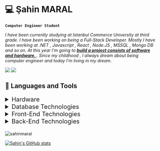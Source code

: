 # 💻 Şahin MARAL
**`Computer Engineer Student`**

<p><i>
I have been currently studying at Istanbul Commerce University at third grade. I have been working on being a Full-Stack Developer. Mostly I have been working at .NET , Javascript , React , Node.JS , MSSQL , Mongo DB and so on. At this year I'm going to <b><u> build a project consists of software and hardware. </b></u>. Since my childhood , I always dream about being computer engineer and today I'm living in my dream. 
</i></p>

![](https://i.pinimg.com/originals/44/59/8f/44598f0b489e869c0941e12873f1f4c2.gif) ![](https://i.giphy.com/media/CYUDHVmioGETu/giphy.webp)

<h2 align="left" style="margin-bottom:20px;">🧰 Languages and Tools </h2>

<details style="font-size:20px">
<summary>Hardware</summary>

![Arduino](https://img.shields.io/badge/-Arduino-00979D?style=for-the-badge&logo=Arduino&logoColor=white)
</details>

<details style="font-size:20px">
<summary>Database Technologies</summary>

![MicrosoftSQLServer](https://img.shields.io/badge/Microsoft%20SQL%20Sever-CC2927?style=for-the-badge&logo=microsoft%20sql%20server&logoColor=white) ![Firebase](https://img.shields.io/badge/Firebase-039BE5?style=for-the-badge&logo=Firebase&logoColor=white) ![MongoDB](https://img.shields.io/badge/MongoDB-%234ea94b.svg?style=for-the-badge&logo=mongodb&logoColor=white) ![MySQL](https://img.shields.io/badge/mysql-%2300f.svg?style=for-the-badge&logo=mysql&logoColor=white)

</details>

<details style="font-size:20px">
<summary>Front-End Technologies</summary>

![Bootstrap](https://img.shields.io/badge/bootstrap-%23563D7C.svg?style=for-the-badge&logo=bootstrap&logoColor=white) ![HTML5](https://img.shields.io/badge/html5-%23E34F26.svg?style=for-the-badge&logo=html5&logoColor=white) ![CSS3](https://img.shields.io/badge/css3-%231572B6.svg?style=for-the-badge&logo=css3&logoColor=white) ![JavaScript](https://img.shields.io/badge/javascript-%23323330.svg?style=for-the-badge&logo=javascript&logoColor=%23F7DF1E) ![React](https://img.shields.io/badge/react-%2320232a.svg?style=for-the-badge&logo=react&logoColor=%2361DAFB)

</details>

<details style="font-size:20px; margin-bottom:20px;">
<summary>Back-End Technologies</summary>

![C#](https://img.shields.io/badge/c%23-%23239120.svg?style=for-the-badge&logo=c-sharp&logoColor=white) 	![.Net](https://img.shields.io/badge/.NET-5C2D91?style=for-the-badge&logo=.net&logoColor=white) ![Express.js](https://img.shields.io/badge/express.js-%23404d59.svg?style=for-the-badge&logo=express&logoColor=%2361DAFB) ![NodeJS](https://img.shields.io/badge/node.js-6DA55F?style=for-the-badge&logo=node.js&logoColor=white)

</details>

<p><img align="center" src="https://github-readme-stats.vercel.app/api/top-langs?username=sahinmaral&show_icons=true&locale=en&layout=compact" alt="sahinmaral" />
</p>

[![Şahin's GitHub stats](https://github-readme-stats.vercel.app/api?username=sahinmaral&show_icons=true&theme=radical)](https://github.com/anuraghazra/github-readme-stats)

